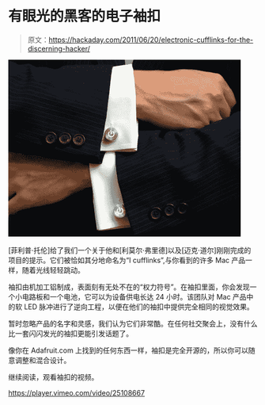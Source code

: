 # 有眼光的黑客的电子袖扣

> 原文：<https://hackaday.com/2011/06/20/electronic-cufflinks-for-the-discerning-hacker/>

![icufflinks](img/e75cf09736bf1f729f69e025506d07f9.png "icufflinks")

[菲利普·托伦]给了我们一个关于他和[利莫尔·弗里德]以及[迈克·道尔]刚刚完成的项目的提示。它们被恰如其分地命名为“I cufflinks”,与你看到的许多 Mac 产品一样，随着光线轻轻跳动。

袖扣由机加工铝制成，表面刻有无处不在的“权力符号”。在袖扣里面，你会发现一个小电路板和一个电池，它可以为设备供电长达 24 小时。该团队对 Mac 产品中的软 LED 脉冲进行了逆向工程，以便在他们的袖扣中提供完全相同的视觉效果。

暂时忽略产品的名字和灵感，我们认为它们非常酷。在任何社交聚会上，没有什么比一套闪闪发光的袖扣更能引发话题了。

像你在 Adafruit.com 上找到的任何东西一样，袖扣是完全开源的，所以你可以随意调整和混合设计。

继续阅读，观看袖扣的视频。

<https://player.vimeo.com/video/25108667>

</div> </body> </html>